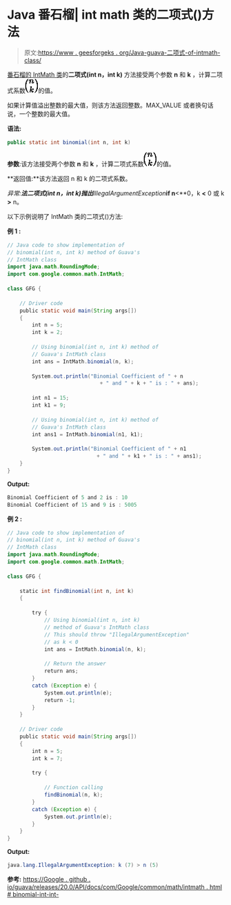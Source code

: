 # Java 番石榴| int math 类的二项式()方法

> 原文:[https://www . geesforgeks . org/Java-guava-二项式-of-intmath-class/](https://www.geeksforgeeks.org/java-guava-binomial-method-of-intmath-class/)

[番石榴的 IntMath 类](https://www.geeksforgeeks.org/intmath-class-guava-java/)的**二项式(int n，int k)** 方法接受两个参数 **n** 和 **k** ，计算二项式系数![{n}\choose{k}](img/2c819c9fb992984b4189ea89af024f10.png "Rendered by QuickLaTeX.com")的值。

如果计算值溢出整数的最大值，则该方法返回整数。MAX_VALUE 或者换句话说，一个整数的最大值。

**语法:**

```java
public static int binomial(int n, int k)

```

**参数**:该方法接受两个参数 **n** 和 **k** ，计算二项式系数![{n}\choose{k}](img/2c819c9fb992984b4189ea89af024f10.png "Rendered by QuickLaTeX.com")的值。

**返回值:**该方法返回 n 和 k 的二项式系数。

**异常:**法二项式(int n，int k)抛出***IllegalArgumentException***if n**<**0，k **<** 0 或 k **>** n。

以下示例说明了 IntMath 类的二项式()方法:

**例 1 :**

```java
// Java code to show implementation of
// binomial(int n, int k) method of Guava's
// IntMath class
import java.math.RoundingMode;
import com.google.common.math.IntMath;

class GFG {

    // Driver code
    public static void main(String args[])
    {
        int n = 5;
        int k = 2;

        // Using binomial(int n, int k) method of
        // Guava's IntMath class
        int ans = IntMath.binomial(n, k);

        System.out.println("Binomial Coefficient of " + n 
                              + " and " + k + " is : " + ans);

        int n1 = 15;
        int k1 = 9;

        // Using binomial(int n, int k) method of
        // Guava's IntMath class
        int ans1 = IntMath.binomial(n1, k1);

        System.out.println("Binomial Coefficient of " + n1 
                             + " and " + k1 + " is : " + ans1);
    }
}
```

**Output:**

```java
Binomial Coefficient of 5 and 2 is : 10
Binomial Coefficient of 15 and 9 is : 5005

```

**例 2 :**

```java
// Java code to show implementation of
// binomial(int n, int k) method of Guava's
// IntMath class
import java.math.RoundingMode;
import com.google.common.math.IntMath;

class GFG {

    static int findBinomial(int n, int k)
    {

        try {
            // Using binomial(int n, int k)
            // method of Guava's IntMath class
            // This should throw "IllegalArgumentException"
            // as k < 0
            int ans = IntMath.binomial(n, k);

            // Return the answer
            return ans;
        }
        catch (Exception e) {
            System.out.println(e);
            return -1;
        }
    }

    // Driver code
    public static void main(String args[])
    {
        int n = 5;
        int k = 7;

        try {

            // Function calling
            findBinomial(n, k);
        }
        catch (Exception e) {
            System.out.println(e);
        }
    }
}
```

**Output:**

```java
java.lang.IllegalArgumentException: k (7) > n (5)

```

**参考:**
[https://Google . github . io/guava/releases/20.0/API/docs/com/Google/common/math/intmath . html # binomial-int-int-](https://google.github.io/guava/releases/20.0/api/docs/com/google/common/math/IntMath.html#binomial-int-int-)